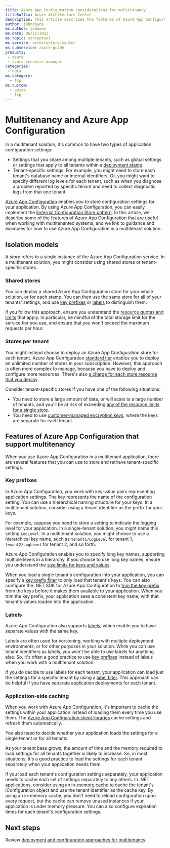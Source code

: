 ```yaml
---
title: Azure App Configuration considerations for multitenancy
titleSuffix: Azure Architecture Center
description: This article describes the features of Azure App Configuration that are useful when working with multitenanted systems, and it provides links to guidance and examples.
author: johndowns
ms.author: jodowns
ms.date: 06/15/2022
ms.topic: conceptual
ms.service: architecture-center
ms.subservice: azure-guide
products:
 - azure
 - azure-resource-manager
categories:
 - data
ms.category:
  - fcp
ms.custom:
  - guide
  - fcp
---
```


# Multitenancy and Azure App Configuration

In a multitenant solution, it's common to have two types of application configuration settings:

- Settings that you share among multiple tenants, such as global settings or settings that apply to all tenants within a [deployment stamp](../approaches/overview.yml#deployment-stamps-pattern).
- Tenant-specific settings. For example, you might need to store each tenant's database name or internal identifiers. Or, you might want to specify different log levels for each tenant, such as when you diagnose a problem reported by specific tenant and need to collect diagnostic logs from that one tenant.

[Azure App Configuration](/azure/azure-app-configuration/overview) enables you to store configuration settings for your application. By using Azure App Configuration, you can easily implement the [External Configuration Store pattern](../../../patterns/external-configuration-store.yml). In this article, we describe some of the features of Azure App Configuration that are useful when working with multitenanted systems, and we link to guidance and examples for how to use Azure App Configuration in a multitenant solution.

## Isolation models

A *store* refers to a single instance of the Azure App Configuration service. In a multitenant solution, you might consider using shared stores or tenant-specific stores.

### Shared stores

You can deploy a shared Azure App Configuration store for your whole solution, or for each stamp. You can then use the same store for all of your tenants' settings, and use [key prefixes](#key-prefixes) or [labels](#labels) to distinguish them.

If you follow this approach, ensure you understand the [resource quotas and limits](/azure/azure-resource-manager/management/azure-subscription-service-limits#azure-app-configuration) that apply. In particular, be mindful of the total storage limit for the service tier you use, and ensure that you won't exceed the maximum requests per hour.

### Stores per tenant

You might instead choose to deploy an Azure App Configuration store for each tenant. Azure App Configuration [standard tier](/azure/azure-app-configuration/faq#which-app-configuration-tier-should-i-use) enables you to deploy an unlimited number of stores in your subscription. However, this approach is often more complex to manage, because you have to deploy and configure more resources. There's also [a charge for each store resource that you deploy](https://azure.microsoft.com/pricing/details/app-configuration/#pricing).

Consider tenant-specific stores if you have one of the following situations:

- You need to store a large amount of data, or will scale to a large number of tenants, and you'll be at risk of exceeding [any of the resource limits for a single store](/azure/azure-resource-manager/management/azure-subscription-service-limits#azure-app-configuration).
- You need to use [customer-managed encryption keys](/azure/azure-app-configuration/concept-customer-managed-keys), where the keys are separate for each tenant.

## Features of Azure App Configuration that support multitenancy

When you use Azure App Configuration in a multitenant application, there are several features that you can use to store and retrieve tenant-specific settings.

### Key prefixes

In Azure App Configuration, you work with key-value pairs representing application settings. The key represents the name of the configuration setting. You can use a hierarchical naming structure for your keys. In a multitenant solution, consider using a tenant identifier as the prefix for your keys.

For example, suppose you need to store a setting to indicate the logging level for your application. In a single-tenant solution, you might name this setting `LogLevel`. In a multitenant solution, you might choose to use a hierarchical key name, such as `tenant1/LogLevel` for tenant 1, `tenant2/LogLevel` for tenant 2, and so forth.

Azure App Configuration enables you to specify long key names, supporting multiple levels in a hierarchy. If you choose to use long key names, ensure you understand the [size limits for keys and values](/azure/azure-app-configuration/concept-key-value#keys).

When you load a single tenant's configuration into your application, you can specify a [key prefix filter](/dotnet/api/microsoft.extensions.configuration.azureappconfiguration.azureappconfigurationoptions.select#parameters) to only load that tenant's keys. You can also configure the .NET SDK for Azure App Configuration to [trim the key prefix](/dotnet/api/microsoft.extensions.configuration.azureappconfiguration.azureappconfigurationoptions.trimkeyprefix#microsoft-extensions-configuration-azureappconfiguration-azureappconfigurationoptions-trimkeyprefix(system-string)) from the keys before it makes them available to your application. When you trim the key prefix, your application sees a consistent key name, with that tenant's values loaded into the application.

### Labels

Azure App Configuration also supports [labels](/azure/azure-app-configuration/concept-key-value#label-keys), which enable you to have separate values with the same key.

Labels are often used for versioning, working with multiple deployment environments, or for other purposes in your solution. While you can use tenant identifiers as labels, you won't be able to use labels for anything else. So, it's often a good practice to use [key prefixes](#key-prefixes) instead of labels when you work with a multitenant solution.

If you do decide to use labels for each tenant, your application can load just the settings for a specific tenant by using a [label filter](/dotnet/api/microsoft.extensions.configuration.azureappconfiguration.azureappconfigurationoptions.select#parameters). This approach can be helpful if you have separate application deployments for each tenant.

### Application-side caching

When you work with Azure App Configuration, it's important to cache the settings within your application instead of loading them every time you use them. The [Azure App Configuration client libraries](/azure/azure-app-configuration/overview#use-app-configuration) cache settings and refresh them automatically.

You also need to decide whether your application loads the settings for a single tenant or for all tenants.

As your tenant base grows, the amount of time and the memory required to load settings for all tenants together is likely to increase. So, in most situations, it's a good practice to load the settings for each tenant separately when your application needs them.

If you load each tenant's configuration settings separately, your application needs to cache each set of settings separately to any others. In .NET applications, consider using an [in-memory cache](/aspnet/core/performance/caching/memory) to cache the tenant's IConfiguration object and use the tenant identifier as the cache key. By using an in-memory cache, you don't need to reload configuration upon every request, but the cache can remove unused instances if your application is under memory pressure. You can also configure expiration times for each tenant's configuration settings.

## Next steps

Review [deployment and configuration approaches for multitenancy](../approaches/deployment-configuration.yml).
